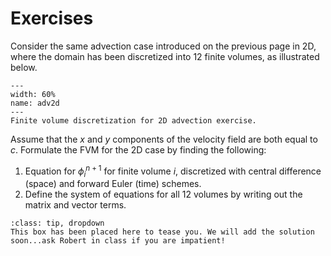 # Exercises

Consider the same advection case introduced on the previous page in 2D, where the domain has been discretized into 12 finite volumes, as illustrated below.

```{figure} ./figs/adv2d.png
---
width: 60%
name: adv2d
---
Finite volume discretization for 2D advection exercise.
```

Assume that the $x$ and $y$ components of the velocity field are both equal to $c$. Formulate the FVM for the 2D case by finding the following:
1. Equation for $\phi_i^{n+1}$ for finite volume $i$, discretized with central difference (space) and forward Euler (time) schemes.
2. Define the system of equations for all 12 volumes by writing out the matrix and vector terms.

```{admonition} Solution
:class: tip, dropdown
This box has been placed here to tease you. We will add the solution soon...ask Robert in class if you are impatient!
```








